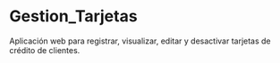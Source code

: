 # Gestion_Tarjetas
Aplicación web para registrar, visualizar, editar y desactivar tarjetas de crédito de clientes.
